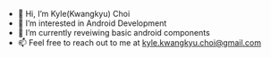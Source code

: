 - 👋 Hi, I’m Kyle(Kwangkyu) Choi
- 👀 I’m interested in Android Development
- 🌱 I’m currently reveiwing basic android components
- 📫 Feel free to reach out to me at kyle.kwangkyu.choi@gmail.com

<!---
kylec0231/kylec0231 is a ✨ special ✨ repository because its `README.md` (this file) appears on your GitHub profile.
You can click the Preview link to take a look at your changes.
--->
